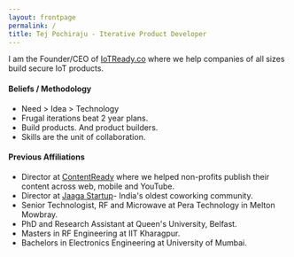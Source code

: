 ```yaml
---
layout: frontpage
permalink: /
title: Tej Pochiraju - Iterative Product Developer
---
```


I am the Founder/CEO of [IoTReady.co](https://iotready.co) where we help companies of all sizes build secure IoT products. 

#### Beliefs / Methodology

- Need > Idea > Technology
- Frugal iterations beat 2 year plans.
- Build products. And product builders.
- Skills are the unit of collaboration.

#### Previous Affiliations

- Director at [ContentReady](https://contentready.co) where we helped non-profits publish their content across web, mobile and YouTube.
- Director at [Jaaga Startup](https://jaaga.in/startup/)- India's oldest coworking community.
- Senior Technologist, RF and Microwave at Pera Technology in Melton Mowbray.
- PhD and Research Assistant at Queen's University, Belfast.
- Masters in RF Engineering at IIT Kharagpur.
- Bachelors in Electronics Engineering at University of Mumbai.